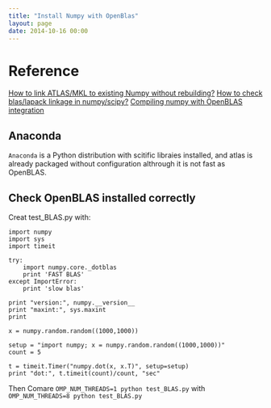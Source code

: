 ```yaml
---
title: "Install Numpy with OpenBlas"
layout: page
date: 2014-10-16 00:00
---
```


# Reference #

[How to link ATLAS/MKL to existing Numpy without rebuilding?](http://stackoverflow.com/questions/21671040/link-atlas-mkl-to-an-installed-numpy)
[How to check blas/lapack linkage in numpy/scipy?](http://stackoverflow.com/questions/9000164/how-to-check-blas-lapack-linkage-in-numpy-scipy)
[Compiling numpy with OpenBLAS integration](http://stackoverflow.com/questions/11443302/compiling-numpy-with-openblas-integration)

## Anaconda ##
`Anaconda` is a Python distribution with scitific libraies installed, and atlas is already packaged without configuration althrough it is not fast as OpenBLAS.



## Check OpenBLAS installed correctly ##

Creat test_BLAS.py with:

```
import numpy
import sys
import timeit

try:
    import numpy.core._dotblas
    print 'FAST BLAS'
except ImportError:
    print 'slow blas'

print "version:", numpy.__version__
print "maxint:", sys.maxint
print

x = numpy.random.random((1000,1000))

setup = "import numpy; x = numpy.random.random((1000,1000))"
count = 5

t = timeit.Timer("numpy.dot(x, x.T)", setup=setup)
print "dot:", t.timeit(count)/count, "sec"
```

Then Comare `OMP_NUM_THREADS=1 python test_BLAS.py` with `OMP_NUM_THREADS=8 python test_BLAS.py`
